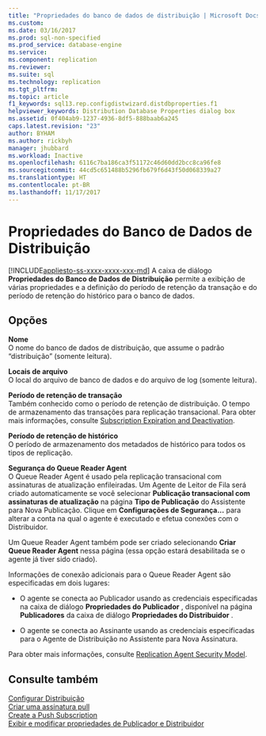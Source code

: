 ```yaml
---
title: "Propriedades do banco de dados de distribuição | Microsoft Docs"
ms.custom: 
ms.date: 03/16/2017
ms.prod: sql-non-specified
ms.prod_service: database-engine
ms.service: 
ms.component: replication
ms.reviewer: 
ms.suite: sql
ms.technology: replication
ms.tgt_pltfrm: 
ms.topic: article
f1_keywords: sql13.rep.configdistwizard.distdbproperties.f1
helpviewer_keywords: Distribution Database Properties dialog box
ms.assetid: 0f404ab9-1237-4936-8df5-888baab6a245
caps.latest.revision: "23"
author: BYHAM
ms.author: rickbyh
manager: jhubbard
ms.workload: Inactive
ms.openlocfilehash: 6116c7ba186ca3f51172c46d60dd2bcc8ca96fe8
ms.sourcegitcommit: 44cd5c651488b5296fb679f6d43f50d068339a27
ms.translationtype: HT
ms.contentlocale: pt-BR
ms.lasthandoff: 11/17/2017
---
```

# <a name="distribution-database-properties"></a>Propriedades do Banco de Dados de Distribuição
[!INCLUDE[appliesto-ss-xxxx-xxxx-xxx-md](../../includes/appliesto-ss-xxxx-xxxx-xxx-md.md)] A caixa de diálogo **Propriedades do Banco de Dados de Distribuição** permite a exibição de várias propriedades e a definição do período de retenção da transação e do período de retenção do histórico para o banco de dados.  
  
## <a name="options"></a>Opções  
 **Nome**  
 O nome do banco de dados de distribuição, que assume o padrão “distribuição” (somente leitura).  
  
 **Locais de arquivo**  
 O local do arquivo de banco de dados e do arquivo de log (somente leitura).  
  
 **Período de retenção de transação**  
 Também conhecido como o período de retenção de distribuição. O tempo de armazenamento das transações para replicação transacional. Para obter mais informações, consulte [Subscription Expiration and Deactivation](../../relational-databases/replication/subscription-expiration-and-deactivation.md).  
  
 **Período de retenção de histórico**  
 O período de armazenamento dos metadados de histórico para todos os tipos de replicação.  
  
 **Segurança do Queue Reader Agent**  
 O Queue Reader Agent é usado pela replicação transacional com assinaturas de atualização enfileiradas. Um Agente de Leitor de Fila será criado automaticamente se você selecionar **Publicação transacional com assinaturas de atualização** na página **Tipo de Publicação** do Assistente para Nova Publicação. Clique em **Configurações de Segurança…** para alterar a conta na qual o agente é executado e efetua conexões com o Distribuidor.  
  
 Um Queue Reader Agent também pode ser criado selecionando **Criar Queue Reader Agent** nessa página (essa opção estará desabilitada se o agente já tiver sido criado).  
  
 Informações de conexão adicionais para o Queue Reader Agent são especificadas em dois lugares:  
  
-   O agente se conecta ao Publicador usando as credenciais especificadas na caixa de diálogo **Propriedades do Publicador** , disponível na página **Publicadores** da caixa de diálogo **Propriedades do Distribuidor** .  
  
-   O agente se conecta ao Assinante usando as credenciais especificadas para o Agente de Distribuição no Assistente para Nova Assinatura.  
  
 Para obter mais informações, consulte  [Replication Agent Security Model](../../relational-databases/replication/security/replication-agent-security-model.md).  
  
## <a name="see-also"></a>Consulte também  
 [Configurar Distribuição](../../relational-databases/replication/configure-distribution.md)   
 [Criar uma assinatura pull](../../relational-databases/replication/create-a-pull-subscription.md)   
 [Create a Push Subscription](../../relational-databases/replication/create-a-push-subscription.md)   
 [Exibir e modificar propriedades de Publicador e Distribuidor](../../relational-databases/replication/view-and-modify-distributor-and-publisher-properties.md)  
  
  

